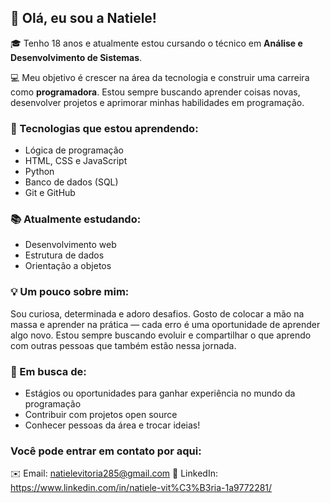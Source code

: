 ## 👋 Olá, eu sou a Natiele!

🎓 Tenho 18 anos e atualmente estou cursando o técnico em **Análise e Desenvolvimento de Sistemas**.

💻 Meu objetivo é crescer na área da tecnologia e construir uma carreira como **programadora**. Estou sempre buscando aprender coisas novas, desenvolver projetos e aprimorar minhas habilidades em programação.

### 🚀 Tecnologias que estou aprendendo:
- Lógica de programação
- HTML, CSS e JavaScript
- Python
- Banco de dados (SQL)
- Git e GitHub

### 📚 Atualmente estudando:
- Desenvolvimento web
- Estrutura de dados
- Orientação a objetos

### 💡 Um pouco sobre mim:
Sou curiosa, determinada e adoro desafios. Gosto de colocar a mão na massa e aprender na prática — cada erro é uma oportunidade de aprender algo novo. Estou sempre buscando evoluir e compartilhar o que aprendo com outras pessoas que também estão nessa jornada.

### 🌱 Em busca de:
- Estágios ou oportunidades para ganhar experiência no mundo da programação
- Contribuir com projetos open source
- Conhecer pessoas da área e trocar ideias!

### Você pode entrar em contato por aqui:

✉️ Email: natielevitoria285@gmail.com
💼 LinkedIn: https://www.linkedin.com/in/natiele-vit%C3%B3ria-1a9772281/

